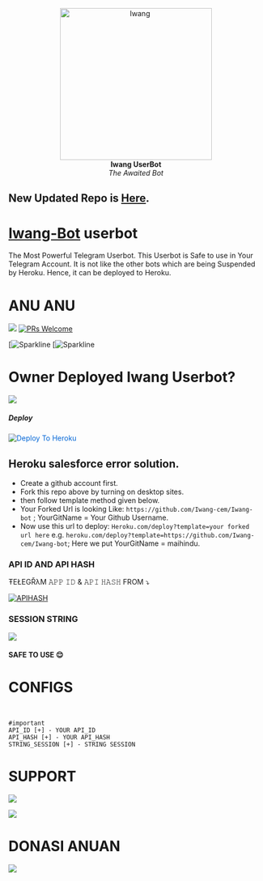 <p align="center">
   
   <a href="https://github.com/Iwang-cem/Iwang-bot">
      <img src="https://telegra.ph//file/b0e85f92ab4f5f60812b2.jpg" alt="Iwang", height="300px",width="300px">
   </a>
   <br>
   <b>Iwang UserBot</b><br>
   <i>The Awaited Bot</i>
</p>
 
## New Updated Repo is [Here](https://github.com/Iwang-cem/Iwang-bot).
   
# [Iwang-Bot](https://t.me/cemarasupport) userbot

The Most Powerful Telegram Userbot.
This Userbot is Safe to use in Your Telegram Account.
It is not like the other bots which are being Suspended by Heroku. Hence, it can be deployed to Heroku.

# ANU ANU
  [![](https://img.shields.io/badge/Iwang-v0.7-darkgreen)](#) 
  [![PRs Welcome](https://img.shields.io/badge/PRs-welcome-brightgreen.svg?style=flat-square)](https://makeapullrequest.com)
  
 [![Sparkline](https://camo.githubusercontent.com/1f9e75894c57ea7e8d4f6410c3051be52a5a01645ff9ad112afa693c93aadf5e/68747470733a2f2f73746172732e6d6564762e696f2f6465706c6f797068702f6465706c6f7965722e737667)
 [![Sparkline](https://camo.githubusercontent.com/1f9e75894c57ea7e8d4f6410c3051be52a5a01645ff9ad112afa693c93aadf5e/68747470733a2f2f73746172732e6d6564762e696f2f6465706c6f797068702f6465706c6f7965722e737667)

# Owner Deployed Iwang Userbot?
 <a href="https://t.me/Iw4ngs" target="_blank"><img src="https://img.shields.io/badge/Owner-Anu%20Supra-red.svg?style=for-the-badge&logo=Telegram"></a>
   
##### Deploy
<a href="https://dashboard.heroku.com/new?button-url=https%3A%2F%2Fgithub.com%2Fmaihindu%2FfireX-&amp;template=https%3A%2F%2Fgithub.com%2Fmaihindu%2Ffirex-" rel="nofollow" style="background-color: initial; box-sizing: border-box; color: #0366d6; text-decoration-line: none;"><img alt="Deploy To Heroku" src="https://camo.githubusercontent.com/83b0e95b38892b49184e07ad572c94c8038323fb/68747470733a2f2f7777772e6865726f6b7563646e2e636f6d2f6465706c6f792f627574746f6e2e737667" style="border-style: none; box-sizing: initial; max-width: 100%;" /></a></div>

## Heroku salesforce error solution.
   - Create a github account first.
   - Fork this repo above by turning on desktop sites.
   - then follow template method given below.
   - Your Forked Url is looking Like: `https://github.com/Iwang-cem/Iwang-bot` ; YourGitName = Your Github Username.
   - Now use this url to deploy: `Heroku.com/deploy?template=your forked url here` e.g.  `heroku.com/deploy?template=https://github.com/Iwang-cem/Iwang-bot`; Here we put YourGitName = maihindu.   


### API ID AND API HASH 
ŦEŁEGŘλM 
𝙰𝙿𝙿 𝙸𝙳 & 𝙰𝙿𝙸 𝙷𝙰𝚂𝙷 
FROM 
 ⤵
   </p><p align="centre"><a href="https://my.telegram.org"> <img src="https://img.shields.io/badge/via_WEBSITE-APP_ID API_HASH-blue?style=for-the-badge&logo=telegram" alt="APIHASH" /></a> 





### SESSION STRING 
<a href="https://t.me/NayaStringBot" target="_blank"><img src="https://img.shields.io/badge/Join-String%20Anu-red.svg?style=for-the-badge&logo=Telegram"></a>

#### SAFE TO USE 😌

# CONFIGS 
```


#important 
API_ID [+] - YOUR API_ID 
API_HASH [+] - YOUR API_HASH 
STRING_SESSION [+] - STRING SESSION 

```
# SUPPORT 

<a href="https://t.me/cemarastore99" target="_blank"><img src="https://img.shields.io/badge/Join-Channel-yellow.svg?style=for-the-badge&logo=Telegram"></a>

<a href="https://t.me/cemarasupport" target="_blank"><img src="https://img.shields.io/badge/Join-Support%20Group-red.svg?style=for-the-badge&logo=Telegram"></a>

# DONASI ANUAN

   <a href="https://link.dana.id/qr/l29594fc" target="_blank"><img src="https://img.shields.io/badge/Join-donasi%20dana-blue?style=for-the-badge&logo=ovo"></a>

